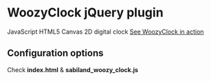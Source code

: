 # WoozyClock jQuery plugin
JavaScript HTML5 Canvas 2D digital clock
[See WoozyClock in action](http://www.sabiland.com/woozyclock.html)

## Configuration options
Check **index.html** & **sabiland_woozy_clock.js**